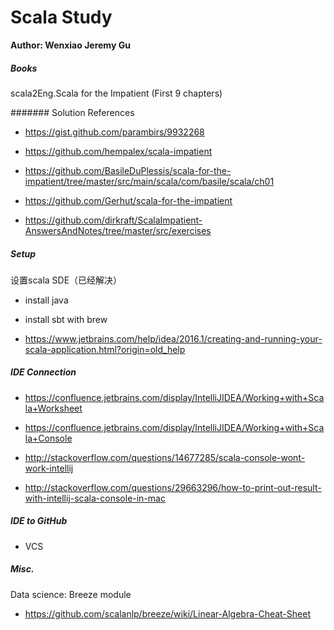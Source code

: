 # Scala Study

**Author: Wenxiao Jeremy Gu**


##### Books

scala2Eng.Scala for the Impatient (First 9 chapters)


####### Solution References

- https://gist.github.com/parambirs/9932268

- https://github.com/hempalex/scala-impatient

- https://github.com/BasileDuPlessis/scala-for-the-impatient/tree/master/src/main/scala/com/basile/scala/ch01

- https://github.com/Gerhut/scala-for-the-impatient

- https://github.com/dirkraft/ScalaImpatient-AnswersAndNotes/tree/master/src/exercises


##### Setup

设置scala SDE（已经解决）

- install java

- install sbt with brew

- https://www.jetbrains.com/help/idea/2016.1/creating-and-running-your-scala-application.html?origin=old_help

##### IDE Connection

- https://confluence.jetbrains.com/display/IntelliJIDEA/Working+with+Scala+Worksheet

- https://confluence.jetbrains.com/display/IntelliJIDEA/Working+with+Scala+Console

- http://stackoverflow.com/questions/14677285/scala-console-wont-work-intellij

- http://stackoverflow.com/questions/29663296/how-to-print-out-result-with-intellij-scala-console-in-mac


##### IDE to GitHub

- VCS

##### Misc.

Data science: Breeze module

- https://github.com/scalanlp/breeze/wiki/Linear-Algebra-Cheat-Sheet


